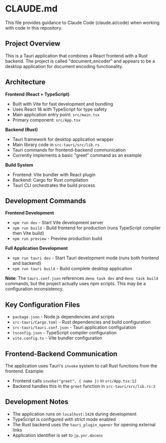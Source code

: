 # CLAUDE.md

This file provides guidance to Claude Code (claude.ai/code) when working with code in this repository.

## Project Overview

This is a Tauri application that combines a React frontend with a Rust backend. The project is called "document_encoder" and appears to be a desktop application for document encoding functionality.

## Architecture

**Frontend (React + TypeScript)**
- Built with Vite for fast development and bundling
- Uses React 18 with TypeScript for type safety
- Main application entry point: `src/main.tsx`
- Primary component: `src/App.tsx`

**Backend (Rust)**
- Tauri framework for desktop application wrapper
- Main library code in `src-tauri/src/lib.rs`
- Tauri commands for frontend-backend communication
- Currently implements a basic "greet" command as an example

**Build System**
- Frontend: Vite bundler with React plugin
- Backend: Cargo for Rust compilation
- Tauri CLI orchestrates the build process

## Development Commands

**Frontend Development**
- `npm run dev` - Start Vite development server
- `npm run build` - Build frontend for production (runs TypeScript compiler then Vite build)
- `npm run preview` - Preview production build

**Full Application Development**
- `npm run tauri dev` - Start Tauri development mode (runs both frontend and backend)
- `npm run tauri build` - Build complete desktop application

**Note**: The `tauri.conf.json` references `deno task dev` and `deno task build` commands, but the project actually uses npm scripts. This may be a configuration inconsistency.

## Key Configuration Files

- `package.json` - Node.js dependencies and scripts
- `src-tauri/Cargo.toml` - Rust dependencies and build configuration
- `src-tauri/tauri.conf.json` - Tauri application configuration
- `tsconfig.json` - TypeScript compiler configuration
- `vite.config.ts` - Vite bundler configuration

## Frontend-Backend Communication

The application uses Tauri's `invoke` system to call Rust functions from the frontend. Example:
- Frontend calls `invoke("greet", { name })` in `src/App.tsx:12`
- Backend handles this in the `greet` function in `src-tauri/src/lib.rs:3`

## Development Notes

- The application runs on `localhost:1420` during development
- TypeScript is configured with strict mode enabled
- The Rust backend uses the `tauri_plugin_opener` for opening external links
- Application identifier is set to `jp.ynr.docenc`